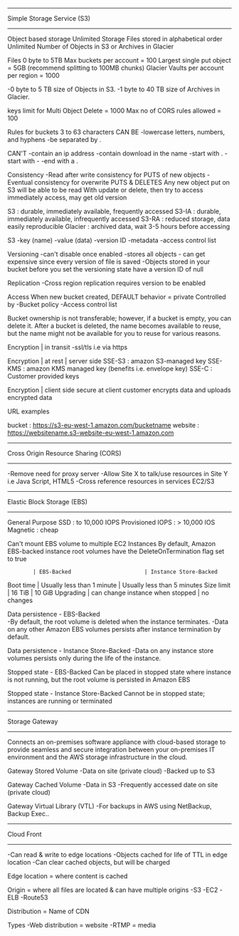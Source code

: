 ***************************
Simple Storage Service (S3)
***************************

Object based storage
Unlimited Storage
Files stored in alphabetical order
Unlimited Number of Objects in S3 or Archives in Glacier

Files 0 byte to 5TB
Max buckets per account = 100
Largest single put object = 5GB (recommend splitting to 100MB chunks)
Glacier Vaults per account per region = 1000

-0 byte to  5 TB size of Objects in S3.
-1 byte to 40 TB size of Archives in Glacier.

keys limit for Multi Object Delete = 1000 
Max no of CORS rules allowed = 100

Rules for buckets
3 to 63 characters
CAN BE
-lowercase letters, numbers, and hyphens
-be separated by .

CAN'T
-contain an ip address
-contain download in the name
-start with .
-start with -
-end with a .

Consistency
-Read after write consistency for PUTS of new objects
-Eventual consistency for overwrite PUTS & DELETES
Any new object put on S3 will be able to be read
With update or delete, then try to access immediately access, may get old version

S3      : durable, immediately available, frequently accessed
S3-IA   : durable, immediately available, infrequently accessed
S3-RA   : reduced storage, data easily reproducible
Glacier : archived data, wait 3-5 hours before accessing

S3
-key (name)
-value (data)
-version ID
-metadata
-access control list

Versioning
-can't disable once enabled
-stores all objects - can get expensive since every version of file is saved
-Objects stored in your bucket before you set the versioning state have a version ID of null

Replication
-Cross region replication requires version to be enabled

Access
When new bucket created, DEFAULT behavior = private
Controlled by
-Bucket policy
-Access control list

Bucket ownership is not transferable; however, if a bucket is empty, you can delete it. After a bucket is deleted, the name becomes available to reuse, but the name might not be available for you to reuse for various reasons.

Encryption | in transit
-ssl/tls i.e via https

Encryption | at rest | server side
SSE-S3  : amazon S3-managed key
SSE-KMS : amazon KMS managed key (benefits i.e. envelope key)
SSE-C   : Customer provided keys

Encryption | client side
secure at client
customer encrypts data and uploads encrypted data

URL examples

bucket  : https://s3-eu-west-1.amazon.com/bucketname
website : https://websitename.s3-website-eu-west-1.amazon.com

************************************
Cross Origin Resource Sharing (CORS)
************************************

-Remove need for proxy server
-Allow Site X to talk/use resources in Site Y i.e Java Script, HTML5
-Cross reference resources in services EC2/S3

***************************
Elastic Block Storage (EBS)
***************************

General Purpose  SSD : to 10,000 IOPS
Provisioned IOPS     : > 10,000 IOS
Magnetic             : cheap


Can't mount EBS volume to multiple EC2 Instances
By default, Amazon EBS-backed instance root volumes have the DeleteOnTermination flag set to true

            | EBS-Backed                       | Instance Store-Backed
Boot time   | Usually less than 1 minute       | Usually less than 5 minutes
Size limit  | 16 TiB                           | 10 GiB
Upgrading   | can change instance when stopped | no changes

Data persistence - EBS-Backed  
-By default, the root volume is deleted when the instance terminates.
-Data on any other Amazon EBS volumes persists after instance termination by default.

Data persistence - Instance Store-Backed
-Data on any instance store volumes persists only during the life of the instance.

Stopped state - EBS-Backed
Can be placed in stopped state where instance is not running, but the root volume is persisted in Amazon EBS

Stopped state - Instance Store-Backed
Cannot be in stopped state; instances are running or terminated

***************
Storage Gateway
***************

Connects an on-premises software appliance with cloud-based storage to provide seamless and secure integration between your on-premises IT environment and the AWS storage infrastructure in the cloud.

Gateway Stored Volume
-Data on site (private cloud)
-Backed up to S3

Gateway Cached Volume
-Data in S3
-Frequently accessed date on site (private cloud)

Gateway Virtual Library (VTL)
-For backups in AWS using NetBackup, Backup Exec..

***********
Cloud Front
***********

-Can read & write to edge locations
-Objects cached for life of TTL in edge location
-Can clear cached objects, but will  be charged

Edge location = where content is cached

Origin = where all files are located & can have multiple origins
-S3
-EC2
-ELB
-Route53

Distribution = Name of CDN

Types
-Web distribution = website
-RTMP = media
